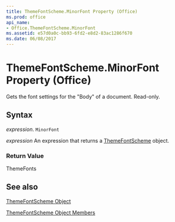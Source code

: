 ```yaml
---
title: ThemeFontScheme.MinorFont Property (Office)
ms.prod: office
api_name:
- Office.ThemeFontScheme.MinorFont
ms.assetid: e57d0a0c-bb93-6fd2-e8d2-83ac1286f670
ms.date: 06/08/2017
---
```



# ThemeFontScheme.MinorFont Property (Office)

Gets the font settings for the "Body" of a document. Read-only.


## Syntax

 _expression_. `MinorFont`

 _expression_ An expression that returns a [ThemeFontScheme](./Office.ThemeFontScheme.md) object.


### Return Value

ThemeFonts


## See also


[ThemeFontScheme Object](Office.ThemeFontScheme.md)



[ThemeFontScheme Object Members](./overview/themefontscheme-members-office.md)

